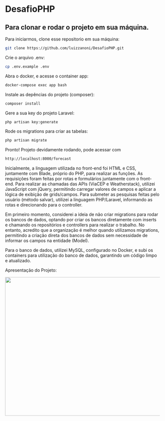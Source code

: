 # DesafioPHP

## Para clonar e rodar o projeto em sua máquina.

Para iniciarmos, clone esse repositorio em sua máquina:
```sh
git clone https://github.com/luizzanoni/DesafioPHP.git
```

Crie o arquivo .env:
```sh
cp .env.example .env
```

Abra o docker, e acesse o container app:
```sh
docker-compose exec app bash
```

Instale as depências do projeto (composer):
```sh
composer install
```

Gere a sua key do projeto Laravel:
```sh
php artisan key:generate
```

Rode os migrations para criar as tabelas:
```sh
php artisan migrate
```


Pronto! Projeto devidamente rodando, pode acessar com 
```sh
http://localhost:8000/forecast
```

Inicialmente, a linguagem utilizada no front-end foi HTML e CSS, juntamente com Blade, próprio do PHP, para realizar as funções. As requisições foram feitas por rotas e formulários juntamente com o front-end. Para realizar as chamadas das APIs (ViaCEP e Weatherstack), utilizei JavaScript com jQuery, permitindo carregar valores de campos e aplicar a lógica de exibição de grids/campos. Para submeter as pesquisas feitas pelo usuário (método salvar), utilizei a linguagem PHP/Laravel, informando as rotas e direcionando para o controller.

Em primeiro momento, considerei a ideia de não criar migrations para rodar os bancos de dados, optando por criar os bancos diretamente com inserts e chamando os repositórios e controllers para realizar o trabalho. No entanto, acredito que a organização é melhor quando utilizamos migrations, permitindo a criação direta dos bancos de dados sem necessidade de informar os campos na entidade (Model).

Para o banco de dados, utilizei MySQL, configurado no Docker, e subi os containers para utilização do banco de dados, garantindo um código limpo e atualizado.

Apresentação do Projeto:
<p align="center">
    <img width="800" height="450" src="resources/to_readme/animacao_final.gif">
</p>
